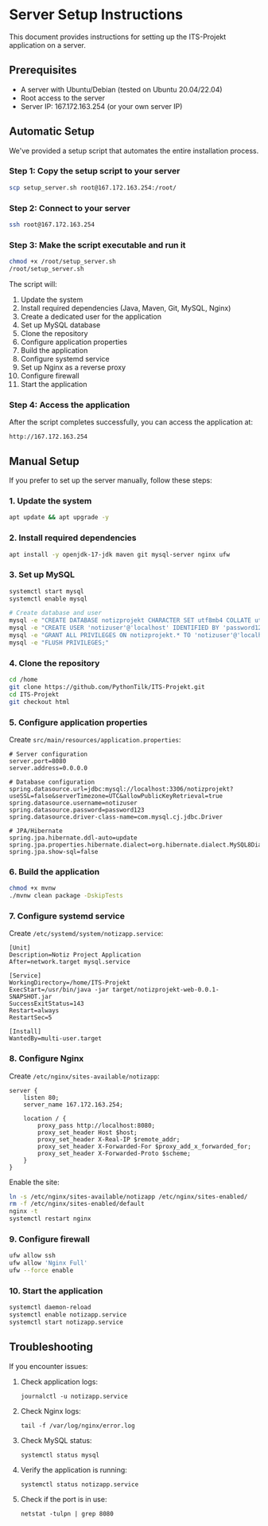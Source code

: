 # Server Setup Instructions

This document provides instructions for setting up the ITS-Projekt application on a server.

## Prerequisites

- A server with Ubuntu/Debian (tested on Ubuntu 20.04/22.04)
- Root access to the server
- Server IP: 167.172.163.254 (or your own server IP)

## Automatic Setup

We've provided a setup script that automates the entire installation process.

### Step 1: Copy the setup script to your server

```bash
scp setup_server.sh root@167.172.163.254:/root/
```

### Step 2: Connect to your server

```bash
ssh root@167.172.163.254
```

### Step 3: Make the script executable and run it

```bash
chmod +x /root/setup_server.sh
/root/setup_server.sh
```

The script will:
1. Update the system
2. Install required dependencies (Java, Maven, Git, MySQL, Nginx)
3. Create a dedicated user for the application
4. Set up MySQL database
5. Clone the repository
6. Configure application properties
7. Build the application
8. Configure systemd service
9. Set up Nginx as a reverse proxy
10. Configure firewall
11. Start the application

### Step 4: Access the application

After the script completes successfully, you can access the application at:
```
http://167.172.163.254
```

## Manual Setup

If you prefer to set up the server manually, follow these steps:

### 1. Update the system

```bash
apt update && apt upgrade -y
```

### 2. Install required dependencies

```bash
apt install -y openjdk-17-jdk maven git mysql-server nginx ufw
```

### 3. Set up MySQL

```bash
systemctl start mysql
systemctl enable mysql

# Create database and user
mysql -e "CREATE DATABASE notizprojekt CHARACTER SET utf8mb4 COLLATE utf8mb4_unicode_ci;"
mysql -e "CREATE USER 'notizuser'@'localhost' IDENTIFIED BY 'password123';"
mysql -e "GRANT ALL PRIVILEGES ON notizprojekt.* TO 'notizuser'@'localhost';"
mysql -e "FLUSH PRIVILEGES;"
```

### 4. Clone the repository

```bash
cd /home
git clone https://github.com/PythonTilk/ITS-Projekt.git
cd ITS-Projekt
git checkout html
```

### 5. Configure application properties

Create `src/main/resources/application.properties`:

```properties
# Server configuration
server.port=8080
server.address=0.0.0.0

# Database configuration
spring.datasource.url=jdbc:mysql://localhost:3306/notizprojekt?useSSL=false&serverTimezone=UTC&allowPublicKeyRetrieval=true
spring.datasource.username=notizuser
spring.datasource.password=password123
spring.datasource.driver-class-name=com.mysql.cj.jdbc.Driver

# JPA/Hibernate
spring.jpa.hibernate.ddl-auto=update
spring.jpa.properties.hibernate.dialect=org.hibernate.dialect.MySQL8Dialect
spring.jpa.show-sql=false
```

### 6. Build the application

```bash
chmod +x mvnw
./mvnw clean package -DskipTests
```

### 7. Configure systemd service

Create `/etc/systemd/system/notizapp.service`:

```
[Unit]
Description=Notiz Project Application
After=network.target mysql.service

[Service]
WorkingDirectory=/home/ITS-Projekt
ExecStart=/usr/bin/java -jar target/notizprojekt-web-0.0.1-SNAPSHOT.jar
SuccessExitStatus=143
Restart=always
RestartSec=5

[Install]
WantedBy=multi-user.target
```

### 8. Configure Nginx

Create `/etc/nginx/sites-available/notizapp`:

```
server {
    listen 80;
    server_name 167.172.163.254;

    location / {
        proxy_pass http://localhost:8080;
        proxy_set_header Host $host;
        proxy_set_header X-Real-IP $remote_addr;
        proxy_set_header X-Forwarded-For $proxy_add_x_forwarded_for;
        proxy_set_header X-Forwarded-Proto $scheme;
    }
}
```

Enable the site:

```bash
ln -s /etc/nginx/sites-available/notizapp /etc/nginx/sites-enabled/
rm -f /etc/nginx/sites-enabled/default
nginx -t
systemctl restart nginx
```

### 9. Configure firewall

```bash
ufw allow ssh
ufw allow 'Nginx Full'
ufw --force enable
```

### 10. Start the application

```bash
systemctl daemon-reload
systemctl enable notizapp.service
systemctl start notizapp.service
```

## Troubleshooting

If you encounter issues:

1. Check application logs:
   ```
   journalctl -u notizapp.service
   ```

2. Check Nginx logs:
   ```
   tail -f /var/log/nginx/error.log
   ```

3. Check MySQL status:
   ```
   systemctl status mysql
   ```

4. Verify the application is running:
   ```
   systemctl status notizapp.service
   ```

5. Check if the port is in use:
   ```
   netstat -tulpn | grep 8080
   ```
